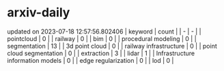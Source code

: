 # arxiv-daily
updated on 2023-07-18 12:57:56.802406
| keyword | count |
| - | - |
| pointcloud | 0 |
| railway | 0 |
| bim | 0 |
| procedural modeling | 0 |
| segmentation | 13 |
| 3d point cloud | 0 |
| railway infrastructure | 0 |
| point cloud segmentation | 0 |
| extraction | 3 |
| lidar | 1 |
| Infrastructure information models | 0 |
| edge regularization | 0 |
| lod | 0 |
